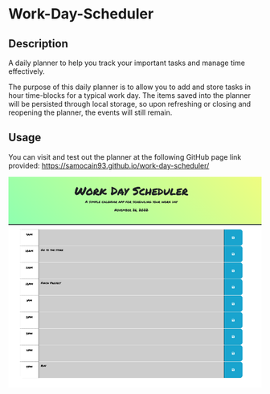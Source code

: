 # Work-Day-Scheduler

## Description

A daily planner to help you track your important tasks and manage time effectively.

The purpose of this daily planner is to allow you to add and store tasks in hour time-blocks for a typical work day.
The items saved into the planner will be persisted through local storage, so upon refreshing or closing and reopening the planner,
the events will still remain.

## Usage

You can visit and test out the planner at the following GitHub page link provided: https://samocain93.github.io/work-day-scheduler/

![home page of planner](assets/images/project-screenshot.png)




